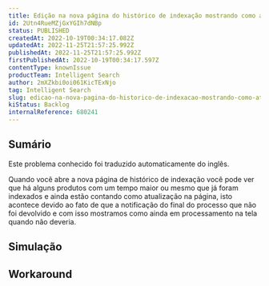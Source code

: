 ```yaml
---
title: Edição na nova página do histórico de indexação mostrando como atualização produtos que já foram atualizados
id: 2Utn4RueMZjGxYGIh7dNBp
status: PUBLISHED
createdAt: 2022-10-19T00:34:17.082Z
updatedAt: 2022-11-25T21:57:25.992Z
publishedAt: 2022-11-25T21:57:25.992Z
firstPublishedAt: 2022-10-19T00:34:17.597Z
contentType: knownIssue
productTeam: Intelligent Search
author: 2mXZkbi0oi061KicTExNjo
tag: Intelligent Search
slug: edicao-na-nova-pagina-do-historico-de-indexacao-mostrando-como-atualizacao-produtos-que-ja-foram-atualizados
kiStatus: Backlog
internalReference: 680241
---
```


## Sumário

<div class="alert alert-info">
  <p>Este problema conhecido foi traduzido automaticamente do inglês.</p>
</div>



Quando você abre a nova página de histórico de indexação você pode ver que há alguns produtos com um tempo maior ou mesmo que já foram indexados e ainda estão contando como atualização na página, isto acontece devido ao fato de que a notificação do final do processo que não foi devolvido e com isso mostramos como ainda em processamento na tela quando não deveria.



## Simulação



## Workaround



